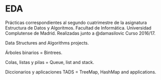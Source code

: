 # EDA
Prácticas correspondientes al segundo cuatrimestre de la asignatura Estructura de Datos y Algoritmos.
Facultad de Informática. Universidad Complutense de Madrid.
Realizadas junto a @damasilovic
Curso 2016/17.

Data Structures and Algorithms projects.

Árboles binarios = Bintrees.

Colas, listas y pilas = Queue, list and stack.

Diccionarios y aplicaciones TADS = TreeMap, HashMap and applications.
